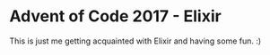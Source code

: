 # Advent of Code 2017 - Elixir

This is just me getting acquainted with Elixir and having some fun. :)

